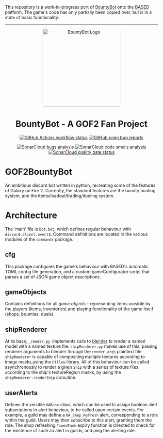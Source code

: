 This repository is a work-in-progress port of [BountyBot](https://github.com/Trimatix/GOF2BountyBot) onto the [BASED](https://github.com/Trimatix/BASED) platform. The game's code has only partially been copied over, but is in a state of basic functionality.

---

<p align="center">
  <img
    width="256"
    src="https://i.imgur.com/mt0eL8l.png"
    alt="BountyBot Logo"
  />
</p>
<h1 align="center">BountyBot - A GOF2 Fan Project</h1>
<p align="center">
  <a href="https://github.com/GOF2BountyBot/GOF2BountyBot/actions"
    ><img
      src="https://img.shields.io/github/workflow/status/GOF2BountyBot/GOF2BountyBot/BASED"
      alt="GitHub Actions workflow status"
  /></a>
  <a href="https://github.com/GOF2BountyBot/GOF2BountyBot/labels/bug"
    ><img
      src="https://img.shields.io/github/issues-search?color=eb4034&label=bugs&query=repo%3AGOF2BountyBot%2FGOF2BountyBot%20is%3Aopen%20label%3Abug"
      alt="GitHub open bug reports"
  /></a>
</p>
<p align="center">
  <a href="https://sonarcloud.io/dashboard?id=GOF2BountyBot_GOF2BountyBot"
    ><img
      src="https://sonarcloud.io/api/project_badges/measure?project=GOF2BountyBot_GOF2BountyBot&metric=bugs"
      alt="SonarCloud bugs analysis"
  /></a>
  <a href="https://sonarcloud.io/dashboard?id=GOF2BountyBot_GOF2BountyBot"
    ><img
      src="https://sonarcloud.io/api/project_badges/measure?project=GOF2BountyBot_GOF2BountyBot&metric=code_smells"
      alt="SonarCloud code smells analysis"
  /></a>
  <a href="https://sonarcloud.io/dashboard?id=GOF2BountyBot_GOF2BountyBot"
    ><img
      src="https://sonarcloud.io/api/project_badges/measure?project=GOF2BountyBot_GOF2BountyBot&metric=alert_status"
      alt="SonarCloud quality gate status"
  /></a>
</p>

# GOF2BountyBot
An ambitious discord bot written in python, recreating some of the features of Galaxy on Fire 2. Currently, the standout features are the bounty hunting system, and the items/loadout/trading/dueling system.

# Architecture
The 'main' file is `bot.bot`, which defines regular behaviour with `discord.Client.event`s.
Command definitions are located in the various modules of the `commands` package.

## cfg
This package configures the game's behaviour with BASED's automatic TOML config file generation, and a custom gameConfigurator script that parses a set of JSON game object descriptions.

## gameObjects
Contains definitions for all *game objects* - representing items useable by the players (items, inventories) and playing functionality of the game itself (shops, bounties, duels).

## shipRenderer
At its base, `_render.py `implements calls to [blender](https://www.blender.org/) to render a named model with a named texture file. `shipRenderer.py` makes use of this, passing renderer arguments to blender through the `render_args` plaintext file. `shipRenderer` is capable of compositing multiple textures according to image masks,using the `Pillow` library. All of this behaviour can be called asynchronously to render a given `Ship` with a series of texture files according to the ship's textureRegion masks, by using the `shipRenderer.renderShip` coroutine.

## userAlerts
Defines the versitile `UABase` class, which can be used to assign boolean alert subscriptions to alert behaviour, to be called upon certain events. For example, a guild may define a `UA_Shop_Refresh` alert, corresponding to a role within the guild. Users may then subscribe to this alert, granting them the role. The shop refreshing `TimedTask` expiry function is directed to check for the existence of such an alert in guilds, and ping the alerting role.

